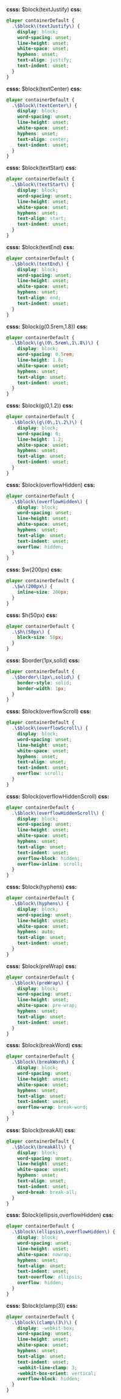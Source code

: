 **csss:** $block(textJustify)
**css:**
```css
@layer containerDefault {
  .\$block\(textJustify\) {
    display: block;
    word-spacing: unset;
    line-height: unset;
    white-space: unset;
    hyphens: unset;
    text-align: justify;
    text-indent: unset;
  }
}
```

**csss:** $block(textCenter)
**css:**
```css
@layer containerDefault {
  .\$block\(textCenter\) {
    display: block;
    word-spacing: unset;
    line-height: unset;
    white-space: unset;
    hyphens: unset;
    text-align: center;
    text-indent: unset;
  }
}
```

**csss:** $block(textStart)
**css:**
```css
@layer containerDefault {
  .\$block\(textStart\) {
    display: block;
    word-spacing: unset;
    line-height: unset;
    white-space: unset;
    hyphens: unset;
    text-align: start;
    text-indent: unset;
  }
}
```

**csss:** $block(textEnd)
**css:**
```css
@layer containerDefault {
  .\$block\(textEnd\) {
    display: block;
    word-spacing: unset;
    line-height: unset;
    white-space: unset;
    hyphens: unset;
    text-align: end;
    text-indent: unset;
  }
}
```

**csss:** $block(g(0.5rem,1.8))
**css:**
```css
@layer containerDefault {
  .\$block\(g\(0\.5rem\,1\.8\)\) {
    display: block;
    word-spacing: 0.5rem;
    line-height: 1.8;
    white-space: unset;
    hyphens: unset;
    text-align: unset;
    text-indent: unset;
  }
}
```

**csss:** $block(g(0,1.2))
**css:**
```css
@layer containerDefault {
  .\$block\(g\(0\,1\.2\)\) {
    display: block;
    word-spacing: 0;
    line-height: 1.2;
    white-space: unset;
    hyphens: unset;
    text-align: unset;
    text-indent: unset;
  }
}
```

**csss:** $block(overflowHidden)
**css:**
```css
@layer containerDefault {
  .\$block\(overflowHidden\) {
    display: block;
    word-spacing: unset;
    line-height: unset;
    white-space: unset;
    hyphens: unset;
    text-align: unset;
    text-indent: unset;
    overflow: hidden;
  }
}
```

**csss:** $w(200px)
**css:**
```css
@layer containerDefault {
  .\$w\(200px\) {
    inline-size: 200px;
  }
}
```

**csss:** $h(50px)
**css:**
```css
@layer containerDefault {
  .\$h\(50px\) {
    block-size: 50px;
  }
}
```

**csss:** $border(1px,solid)
**css:**
```css
@layer containerDefault {
  .\$border\(1px\,solid\) {
    border-style: solid;
    border-width: 1px;
  }
}
```

**csss:** $block(overflowScroll)
**css:**
```css
@layer containerDefault {
  .\$block\(overflowScroll\) {
    display: block;
    word-spacing: unset;
    line-height: unset;
    white-space: unset;
    hyphens: unset;
    text-align: unset;
    text-indent: unset;
    overflow: scroll;
  }
}
```

**csss:** $block(overflowHiddenScroll)
**css:**
```css
@layer containerDefault {
  .\$block\(overflowHiddenScroll\) {
    display: block;
    word-spacing: unset;
    line-height: unset;
    white-space: unset;
    hyphens: unset;
    text-align: unset;
    text-indent: unset;
    overflow-block: hidden;
    overflow-inline: scroll;
  }
}
```

**csss:** $block(hyphens)
**css:**
```css
@layer containerDefault {
  .\$block\(hyphens\) {
    display: block;
    word-spacing: unset;
    line-height: unset;
    white-space: unset;
    hyphens: auto;
    text-align: unset;
    text-indent: unset;
  }
}
```

**csss:** $block(preWrap)
**css:**
```css
@layer containerDefault {
  .\$block\(preWrap\) {
    display: block;
    word-spacing: unset;
    line-height: unset;
    white-space: pre-wrap;
    hyphens: unset;
    text-align: unset;
    text-indent: unset;
  }
}
```

**csss:** $block(breakWord)
**css:**
```css
@layer containerDefault {
  .\$block\(breakWord\) {
    display: block;
    word-spacing: unset;
    line-height: unset;
    white-space: unset;
    hyphens: unset;
    text-align: unset;
    text-indent: unset;
    overflow-wrap: break-word;
  }
}
```

**csss:** $block(breakAll)
**css:**
```css
@layer containerDefault {
  .\$block\(breakAll\) {
    display: block;
    word-spacing: unset;
    line-height: unset;
    white-space: unset;
    hyphens: unset;
    text-align: unset;
    text-indent: unset;
    word-break: break-all;
  }
}
```

**csss:** $block(ellipsis,overflowHidden)
**css:**
```css
@layer containerDefault {
  .\$block\(ellipsis\,overflowHidden\) {
    display: block;
    word-spacing: unset;
    line-height: unset;
    white-space: nowrap;
    hyphens: unset;
    text-align: unset;
    text-indent: unset;
    text-overflow: ellipsis;
    overflow: hidden;
  }
}
```

**csss:** $block(clamp(3))
**css:**
```css
@layer containerDefault {
  .\$block\(clamp\(3\)\) {
    display: -webkit-box;
    word-spacing: unset;
    line-height: unset;
    white-space: unset;
    hyphens: unset;
    text-align: unset;
    text-indent: unset;
    -webkit-line-clamp: 3;
    -webkit-box-orient: vertical;
    overflow-block: hidden;
  }
}
```